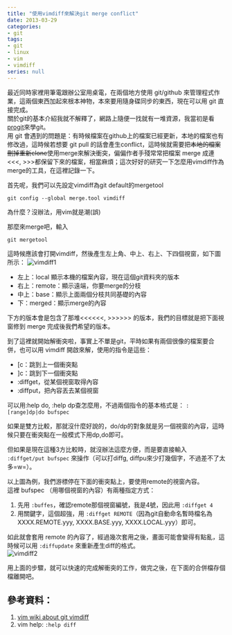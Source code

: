 ```yaml
---
title: "使用vimdiff來解決git merge conflict"
date: 2013-03-29
categories:
- git
tags:
- git
- linux
- vim
- vimdiff
series: null
---
```


最近同時家裡用筆電跟辦公室用桌電，在兩個地方使用 git/github 來管理程式作業，這兩個東西加起來根本神物，本來要用隨身碟同步的東西，現在可以用 git 直接完成。  
關於git的基本介紹我就不解釋了，網路上隨便一找就有一堆資源，我當初是看 [progit](http://git-scm.com/book)來學git。    
用 git 會遇到的問題是：有時候檔案在github上的檔案已經更新，本地的檔案也有修改過，這時候若想要 git pull 的話會產生conflict，這時候就需要把~~本地的檔案刪掉重新clone~~使用merge來解決衝突，偏偏作者手殘常常把檔案 merge 成連<<<, >>>都保留下來的檔案，相當麻煩；這次好好的研究一下怎麼用vimdiff作為merge的工具，在這裡記錄一下。    
<!--more-->

首先呢，我們可以先設定vimdiff為git default的mergetool
```shell
git config --global merge.tool vimdiff
```
為什麼？沒辦法，用vim就是潮(誤)    

那麼來merge吧，輸入
```shell
git mergetool
```
這時候應該會打開vimdiff，然後產生左上角、中上、右上、下四個視窗，如下圖所示：
![vimdiff1](/images/git/vimdiff1.png)

* 左上：local 顯示本機的檔案內容，現在這個git資料夾的版本
* 右上：remote：顯示遠端，你要merge的分枝
* 中上：base：顯示上面兩個分枝共同基礎的內容
* 下：merged：顯示merge的內容  

下方的版本會是包含了那堆<<<<<<, >>>>>> 的版本，我們的目標就是把下面視窗修到 merge 完成後我們希望的版本。

到了這裡就開始解衝突啦，事實上不單是git，平時如果有兩個很像的檔案要合併，也可以用 vimdiff 開啟來解，使用的指令是這些：

* [c：跳到上一個衝突點
* ]c：跳到下一個衝突點
* :diffget，從某個視窗取得內容
* :diffput，把內容丟去某個視窗  

可以用:help do, :help dp查怎麼用，不過兩個指令的基本格式是： `:[range]dp|do bufspec`   

如果是雙方比較，那就沒什麼好說的，do/dp的對象就是另一個視窗的內容，這時候只要在衝突點在一般模式下用dp,do即可。  

但如果是現在這種3方比較時，就沒辦法這麼方便，而是要直接輸入 `:diffget/put bufspec` 來操作（可以打diffg, diffpu來少打幾個字，不過差不了太多=w=）。  

以上圖為例，我們游標停在下面的衝突點上，要使用remote的視窗內容。  
這裡 bufspec （用哪個視窗的內容）有兩種指定方式：  

1. 先用 `:buffes`，確認remote那個視窗編號，我是4號，因此用 `:diffget 4`
2. 用關鍵字，這個超強，用 `:diffget REMOTE`（因為git自動命名暫時檔名為 XXXX.REMOTE.yyy, XXXX.BASE.yyy, XXXX.LOCAL.yyy）即可。 

如此就會套用 remote 的內容了，經過幾次套用之後，畫面可能會變得有點亂，這時候可以用 `:diffupdate` 來重新產生diff的格式。  
![vimdiff2](/images/git/vimdiff2.png)

用上面的步驟，就可以快速的完成解衝突的工作，做完之後，在下面的合併檔存個檔離開吧。    

## 參考資料：
1. [vim wiki about git vimdiff](http://vim.wikia.com/wiki/A\_better\_Vimdiff\_Git\_mergetool)
3. vim help:  `:help diff` 